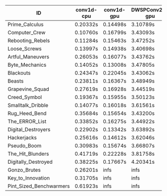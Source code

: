 |ID|conv1d-cpu|conv1d-gpu|DWSPConv2D-gpu|gemm-gpu|avg|
|-|-|-|-|-|-|
|Prime_Calculus|0.20332s|0.14498s|3.10789s|1.75176s|1.30199s|
|Computer_Crew|0.10760s|0.16799s|3.43093s|2.04464s|1.43779s|
|Rebooting_Rebels|0.11284s|0.15463s|3.47252s|2.08628s|1.45657s|
|Loose_Screws|0.13997s|0.14938s|3.40698s|2.18809s|1.47111s|
|Artful_Maneuvers|0.26053s|0.16077s|3.43762s|2.04822s|1.47679s|
|Byte_Mechanics|0.14052s|0.13008s|3.47805s|2.16164s|1.47757s|
|Blackouts|0.24347s|0.22045s|3.43062s|2.08988s|1.49611s|
|Beasts|0.23811s|0.16367s|3.48949s|2.11535s|1.50166s|
|Grapevine_Squad|0.27619s|0.16928s|3.44519s|2.14520s|1.50897s|
|Creed_Symbol|0.19367s|0.15955s|3.50123s|2.18151s|1.50899s|
|Smalltalk_Dribble|0.14077s|0.16018s|3.61561s|2.17759s|1.52354s|
|Rug_Heed_Bend|0.35684s|0.15654s|3.43200s|2.26066s|1.55151s|
|The_ERROR_List|0.33852s|0.16275s|3.44922s|2.26372s|1.55355s|
|Digital_Destroyers|0.22902s|0.13342s|3.63892s|2.26278s|1.56604s|
|Hackerjacks|0.25616s|0.14612s|3.62046s|2.31940s|1.58553s|
|Pseudo_Boom|0.30983s|0.15674s|3.66807s|2.36520s|1.62496s|
|The_Hit_Blunders|0.41719s|0.22228s|3.81758s|2.53715s|1.74855s|
|Digitally_Destroyed|0.38225s|0.17667s|4.20341s|2.56450s|1.83171s|
|Gonzo_Brutes|0.26201s|infs|infs|infs|infs|
|Key_to_Innovation|0.31705s|infs|infs|2.98783s|infs|
|Pint_Sized_Benchwarmers|0.61923s|infs|infs|4.41608s|infs|
